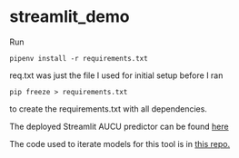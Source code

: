 # streamlit_demo

Run
```
pipenv install -r requirements.txt
```

req.txt was just the file I used for initial setup before I ran
```
pip freeze > requirements.txt
```
to create the requirements.txt with all dependencies.

The deployed Streamlit AUCU predictor can be found [here](https://share.streamlit.io/ddodds42/aucu_forecaster_st/main/aucu_streamlit_demo2.py)

The code used to iterate models for this tool is in [this repo.](https://github.com/ddodds42/Predictive_Analytics_Business_Licensing)